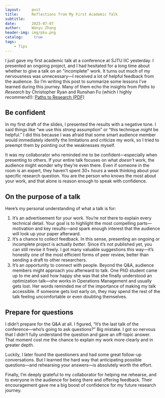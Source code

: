 ```yaml
---
layout:     post
title:      Reflections from My First Academic Talk
subtitle:   
date:       2025-07-07
author:     Wanyu Zhang
header-img: img/pku.png
catalog: 	 true
tags:
    - Tips
---
```


I just gave my first academic talk at a conference at SJTU IIC yesterday. I presented an ongoing project, and I had hesitated for a long time about whether to give a talk on an "incomplete" work. It turns out much of my nervousness was unnecessary—I received a lot of helpful feedback from the audience. So I’m writing this post to summarize some lessons I’ve learned during this journey. Many of them echo the insights from *Paths to Research* by Christopher Ryan and Runshan Fu (which I highly recommend!): [Paths to Research (PDF)](https://christopher-thomas-ryan.github.io/papers/Paths_to_Research.pdf)

## Be confident

In my first draft of the slides, I presented the results with a negative tone. I said things like “we use this *strong* assumption” or “this technique *might* be helpful.” I did this because I was afraid that some smart audience member would immediately identify the limitations and criticize my work, so I tried to preempt them by pointing out the weaknesses myself.

It was my collaborator who reminded me to be confident—especially when presenting to others. If your entire talk focuses on what *doesn’t* work, the audience might wonder why they’re even there. Even if someone in the room is an expert, they haven’t spent 30+ hours a week thinking about your specific research question. You are the person who knows the most about your work, and that alone is reason enough to speak with confidence.

## On the purpose of a talk

Here’s my personal understanding of what a talk is for:

1. It’s an advertisement for your work. You’re not there to explain every technical detail. Your goal is to highlight the most compelling parts—motivation and key results—and spark enough interest that the audience will look up your paper afterward.
2. It’s a chance to collect feedback. In this sense, presenting an ongoing or incomplete project is actually *better*. Since it’s not published yet, you can still revise it freely. I got many valuable suggestions this way—it’s honestly one of the most efficient forms of peer review, better than sending a draft to other researchers.
3. It’s an opportunity to connect with people. Beyond the Q&A, audience members might approach you afterward to talk. One PhD student came up to me and said how happy she was that she finally understood an optimization talk—she works in Operations Management and usually gets lost. Her words reminded me of the importance of making my talk accessible. If someone gets lost early on, they may spend the rest of the talk feeling uncomfortable or even doubting themselves.

## Prepare for questions

I didn’t prepare for the Q&A at all. I figured, “It’s the last talk of the conference—who’s going to ask questions?” Big mistake. I got so nervous that I didn’t fully understand the question and gave an off-topic answer. That moment cost me the chance to explain my work more clearly and in greater depth.

Luckily, I later found the questioners and had some great follow-up conversations. But I learned the hard way that anticipating possible questions—and rehearsing your answers—is absolutely worth the effort.

Finally, I’m deeply grateful to my collaborator for helping me rehearse, and to everyone in the audience for being there and offering feedback. Their encouragement gave me a big boost of confidence for my future research journey.
